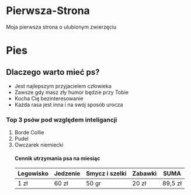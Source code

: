 # Pierwsza-Strona
Moja pierwsza strona o ulubionym zwierzęciu
<h1>Pies</h1>
<h2> Dlaczego warto mieć ps? </h2>
<ul>
  <li>Jest najlepszym przyjacielem człowieka </li>
  <li>Zawsze gdy masz zły humor będzie przy Tobie </li>
  <li>Kocha Cię bezinteresowanie </li>
  <li>Każda rasa jest inna i na swój sposób urocza </li>
    </ul>
    <h3> Top 3 psów pod względem inteligancji </h3>
    <ol>
  <li>Borde Collie </li>
  <img = src"https://www.google.pl/url?sa=i&url=https%3A%2F%2Fpl.point.pet%2Fborder-collie%2F&psig=AOvVaw0HaVXv2zM9ToK2qbIgYs_T&ust=1591629008366000&source=images&cd=vfe&ved=0CAIQjRxqFwoTCNir36j-7-kCFQAAAAAdAAAAABAE">
  <li>Pudel </li>
  <img = src "https://static.fajnyzwierzak.pl/media/uploads/media_image/original/wpis/448/pudel-miniaturka.jpg">
  <li>Owczarek niemiecki </li>
  <img = src "https://www.google.pl/imgres?imgurl=https%3A%2F%2Fwww.josera.pl%2Fmedia%2Fmagefan_blog%2Fowczarek_niemiecki_1.jpg&imgrefurl=https%3A%2F%2Fwww.josera.pl%2Fporadnik%2Fwiedza-o-psach%2Fowczarek-niemiecki%2520.html&tbnid=FZ8f5-EO0Og6nM&vet=12ahUKEwit0uud_-_pAhWNvSoKHcA1B6MQMygCegUIARC0AQ..i&docid=aO9zb8XvvqZhyM&w=1280&h=856&q=owczarek%20niemicki%20&ved=2ahUKEwit0uud_-_pAhWNvSoKHcA1B6MQMygCegUIARC0AQ> 
       <h4>Cennik utrzymania psa na miesiąc</h4>
       <table>
  <thead>
    <tr>
      <th>Legowisko</th>
      <th>Jedzenie </th>
      <th>Smycz i szelki </th>
      <th> Zabawki </th>
              <th>SUMA </th>
              </tr>
              </thead>
              <tbody>
              <tr>
              <td>1 zł</td>
              <td> 60 zł </td>
              <td> 50 gr </td>
              <td> 20 zł </td>
              <td> 89,5 zł </td> 
              
      
        
